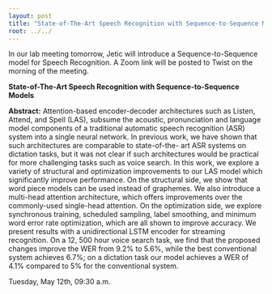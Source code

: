 ```yaml
---
layout: post
title: "State-of-The-Art Speech Recognition with Sequence-to-Sequence Models"
root: ../../
---
```

In our lab meeting tomorrow, Jetic will introduce a Sequence-to-Sequence model for Speech Recognition.
A Zoom link will be posted to Twist on the morning of the meeting. 

**State-of-The-Art Speech Recognition with Sequence-to-Sequence Models**

**Abstract:**
Attention-based encoder-decoder architectures such as Listen, Attend, and Spell (LAS), subsume the acoustic, pronunciation and language model components of a traditional automatic speech recognition (ASR) system into a single neural network. In previous work, we have shown that such architectures are comparable to state-of-the- art ASR systems on dictation tasks, but it was not clear if such architectures would be practical for more challenging tasks such as voice search. In this work, we explore a variety of structural and optimization improvements to our LAS model which significantly improve performance. On the structural side, we show that word piece models can be used instead of graphemes. We also introduce a multi-head attention architecture, which offers improvements over the commonly-used single-head attention. On the optimization side, we explore synchronous training, scheduled sampling, label smoothing, and minimum word error rate optimization, which are all shown to improve accuracy. We present results with a unidirectional LSTM encoder for streaming recognition. On a 12, 500 hour voice search task, we find that the proposed changes improve the WER from 9.2% to 5.6%, while the best conventional system achieves 6.7%; on a dictation task our model achieves a WER of 4.1% compared to 5% for the conventional system.

Tuesday, May 12th, 09:30 a.m.
